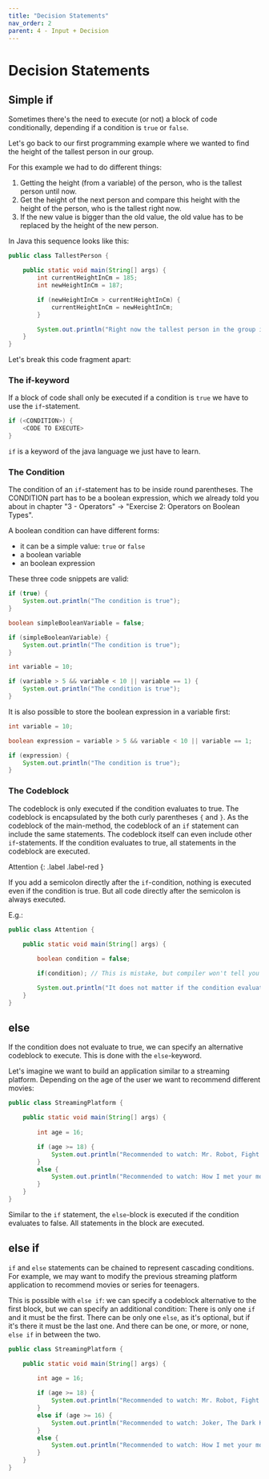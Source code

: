 ```yaml
---
title: "Decision Statements"
nav_order: 2
parent: 4 - Input + Decision
---
```


# Decision Statements

## Simple if

Sometimes there's the need to execute (or not) a block of code conditionally, depending if a condition is `true` or `false`. 

Let's go back to our first programming example where we wanted to find the height of the tallest person in our group.

For this example we had to do different things:

1. Getting the height (from a variable) of the person, who is the tallest person until now.
2. Get the height of the next person and compare this height with the height of the person, who is the tallest right now.
3. If the new value is bigger than the old value, the old value has to be replaced by the height of the new person.

In Java this sequence looks like this:

```java
public class TallestPerson {

    public static void main(String[] args) {
        int currentHeightInCm = 185;
        int newHeightInCm = 187;        

        if (newHeightInCm > currentHeightInCm) {
            currentHeightInCm = newHeightInCm;
        }

        System.out.println("Right now the tallest person in the group is " + currentHeightInCm + "cm tall!");
    }
}
```

Let's break this code fragment apart:

### The if-keyword

If a block of code shall only be executed if a condition is `true` we have to use the `if`-statement.

```java
if (<CONDITION>) {
    <CODE TO EXECUTE>
}
```

`if` is a keyword of the java language we just have to learn.

### The Condition

The condition of an `if`-statement has to be inside round parentheses. The CONDITION part has to be a boolean expression,
which we already told you about in chapter "3 - Operators" -> "Exercise 2: Operators on Boolean Types".

A boolean condition can have different forms:
- it can be a simple value: `true` or `false`
- a boolean variable
- an boolean expression

These three code snippets are valid:

```java
if (true) {
    System.out.println("The condition is true");
}
```

```java
boolean simpleBooleanVariable = false;

if (simpleBooleanVariable) {
    System.out.println("The condition is true");
}
```

```java
int variable = 10;

if (variable > 5 && variable < 10 || variable == 1) {
    System.out.println("The condition is true");
}
```

It is also possible to store the boolean expression in a variable first:
 
```java
int variable = 10;

boolean expression = variable > 5 && variable < 10 || variable == 1;

if (expression) {
    System.out.println("The condition is true");
}
```

### The Codeblock

The codeblock is only executed if the condition evaluates to true. The codeblock is encapsulated by the both curly
parentheses `{` and `}`. As the codeblock of the main-method, the codeblock of an `if` statement can include the same statements.
The codeblock itself can even include other `if`-statements. If the condition evaluates to true, all statements in the
codeblock are executed.

Attention
{: .label .label-red }

If you add a semicolon directly after the `if`-condition, nothing is executed even if the condition is true.
But all code directly after the semicolon is always executed.

E.g.:

```java
public class Attention {

    public static void main(String[] args) {
        
        boolean condition = false;

        if(condition); // This is mistake, but compiler won't tell you

        System.out.println("It does not matter if the condition evaluates to true or false: This text is always printed!");
    }
}
```

## else

If the condition does not evaluate to true, we can specify an alternative codeblock to execute. This is done with the `else`-keyword.

Let's imagine we want to build an application similar to a streaming platform.
Depending on the age of the user we want to recommend different movies:

```java
public class StreamingPlatform {

    public static void main(String[] args) {
        
        int age = 16;

        if (age >= 18) {
            System.out.println("Recommended to watch: Mr. Robot, Fight Club, Sin City");        
        }
        else {
            System.out.println("Recommended to watch: How I met your mother, Community");
        }
    }
}
```

Similar to the `if` statement, the `else`-block is executed if the condition evaluates to false.
All statements in the block are executed.

## else if

`if` and `else` statements can be chained to represent cascading conditions. For example, we may want to
modify the previous streaming platform application to recommend movies or series for teenagers.

This is possible with `else if`: we can specify a codeblock alternative to the first block, but we can specify an additional condition:
There is only one `if` and it must be the first. There can be only one `else`, as it's optional, but if it's there
it must be the last one. And there can be one, or more, or none, `else if` in between the two.
 
```java
public class StreamingPlatform {

    public static void main(String[] args) {
        
        int age = 16;

        if (age >= 18) {
            System.out.println("Recommended to watch: Mr. Robot, Fight Club, Sin City");        
        }
        else if (age >= 16) {
            System.out.println("Recommended to watch: Joker, The Dark Knight, Zombieland: Double Tap");
        }
        else {
            System.out.println("Recommended to watch: How I met your mother, Community");
        }
    }
}
```

